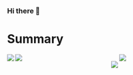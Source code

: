 ### Hi there 👋

<!--
**MizoTake/MizoTake** is a ✨ _special_ ✨ repository because its `README.md` (this file) appears on your GitHub profile.

Here are some ideas to get you started:

- 🔭 I’m currently working on ...
- 🌱 I’m currently learning ...
- 👯 I’m looking to collaborate on ...
- 🤔 I’m looking for help with ...
- 💬 Ask me about ...
- 📫 How to reach me: ...
- 😄 Pronouns: ...
- ⚡ Fun fact: ...
-->



# Summary

<a href="https://github.com/anuraghazra/github-readme-stats">
  <img align="left" src="https://github-readme-stats.vercel.app/api?username=savagame&show_icons=true&count_private=true" />
</a>
<a href="https://github.com/anuraghazra/github-readme-stats">
  <img align="left" src="https://github-readme-stats.vercel.app/api/top-langs/?username=savagame" />
</a>

<div align="center">
  <a href="https://bit.ly/2PlfgaH">
    <img src="https://github.com/savagame/savagame/tree/main/resource/9_945414204993.jpg" />
  </a>
</div>

<div align="center">
  <a href="https://bit.ly/2PlfgaH">
    <img src="https://github.com/savagame/savagame/tree/main/resource/LOGO_PLOPSTUDIO.png" />
  </a>
</div>
